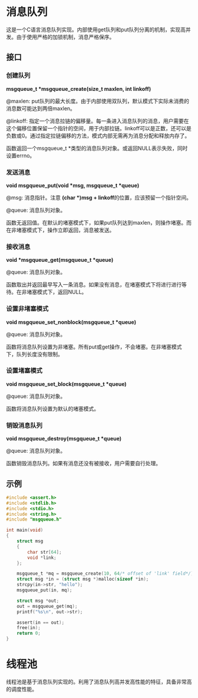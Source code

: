 # 消息队列
这是一个C语言消息队列实现。内部使用get队列和put队列分离的机制，实现高并发。由于使用严格的加锁机制，消息严格保序。
## 接口
### 创建队列
**msgqueue_t \*msgqueue_create(size_t maxlen, int linkoff)**  

@maxlen: put队列的最大长度。由于内部使用双队列，默认模式下实际未消费的消息数可能达到两倍maxlen。  

@linkoff: 指定一个消息拉链的偏移量。每一条进入消息队列的消息，用户需要在这个偏移位置保留一个指针的空间，用于内部拉链。linkoff可以是正数，还可以是负数或0。通过指定拉链偏移的方法，模式内部无需再为消息分配和释放内存了。    

函数返回一个msgqueue_t \*类型的消息队列对象。或返回NULL表示失败，同时设置errno。  

### 发送消息
**void msgqueue_put(void \*msg, msgqueue_t \*queue)**  

@msg: 消息指针。注意 **(char \*)msg + linkoff**的位置，应该预留一个指针空间。  

@queue: 消息队列对象。  

函数无返回值。在默认的堵塞模式下，如果put队列达到maxlen，则操作堵塞。而在非堵塞模式下，操作立即返回，消息被发送。  

### 接收消息
**void \*msgqueue_get(msgqueue_t \*queue)**

@queue: 消息队列对象。  

函数取出并返回最早写入一条消息。如果没有消息，在堵塞模式下将进行进行等待。在非堵塞模式下，返回NULL。

### 设置非堵塞模式
**void msgqueue_set_nonblock(msgqueue_t \*queue)**  

@queue: 消息队列对象。  

函数将消息队列设置为非堵塞。所有put或get操作，不会堵塞。在非堵塞模式下，队列长度没有限制。  

### 设置堵塞模式
**void msgqueue_set_block(msgqueue_t \*queue)**  

@queue: 消息队列对象。  

函数将消息队列设置为默认的堵塞模式。  

### 销毁消息队列
**void msgqueue_destroy(msgqueue_t \*queue)**

@queue: 消息队列对象。  

函数销毁消息队列。如果有消息还没有被接收，用户需要自行处理。  

## 示例
~~~c
#include <assert.h>
#include <stdlib.h>
#include <stdio.h>
#include <string.h>
#include "msgqueue.h"

int main(void)
{
    struct msg
    {     
        char str[64];
        void *link;
    };

    msgqueue_t *mq = msgqueue_create(10, 64/* offset of 'link' field*/);
    struct msg *in = (struct msg *)malloc(sizeof *in);
    strcpy(in->str, "hello");
    msgqueue_put(in, mq);

    struct msg *out;
    out = msgqueue_get(mq);
    printf("%s\n", out->str);

    assert(in == out);
    free(in);
    return 0;
}
~~~

# 线程池
线程池是基于消息队列实现的。利用了消息队列高并发高性能的特征，具备非常高的调度性能。  
